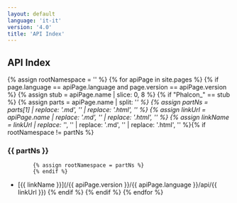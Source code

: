 ```yaml
---
layout: default
language: 'it-it'
version: '4.0'
title: 'API Index'
---
```

## API Index
{% assign rootNamespace = '' %}
{% for apiPage in site.pages %}
    {% if page.language == apiPage.language and page.version == apiPage.version %}
        {% assign stub = apiPage.name | slice: 0, 8 %}
        {% if "Phalcon_" == stub %}
            {% assign parts = apiPage.name | split: '*' %} {% assign partNs = parts[1] | replace: '.md', '' | replace: '.html', '' %} {% assign linkUrl = apiPage.name | replace: '.md', '' | replace: '.html', '' %} {% assign linkName = linkUrl | replace: '*', '\' | replace: '.md', '' | replace: '.html', '' %}{% if rootNamespace != partNs %}
### {{ partNs }}
            {% assign rootNamespace = partNs %}
            {% endif %}
* [{{ linkName }}](/{{ apiPage.version }}/{{ apiPage.language }}/api/{{ linkUrl }})
        {% endif %}
    {% endif %}
{% endfor %}
